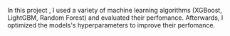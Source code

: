 In this project , I used a variety of machine learning algorithms (XGBoost, LightGBM, Random Forest) and evaluated their perfomance. Afterwards, I optimized the models's  hyperparameters to improve their perfomance.
